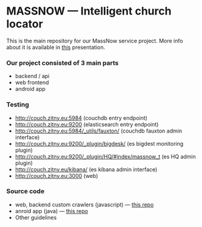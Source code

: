 # MASSNOW — Intelligent church locator #

This is the main repository for our MassNow service project. More info about it is available in [this](https://docs.google.com/presentation/d/1W-AaGQdR1WVi7egmTBegTrFzYG-O6TgsFRCY5pWt2f4/edit?usp=sharing) presentation.

### Our project consisted of 3 main parts ###

* backend / api
* web frontend
* android app

### Testing ###

* http://couch.zitny.eu:5984 (couchdb entry endpoint)
* http://couch.zitny.eu:9200 (elasticsearch entry endpoint)
* http://couch.zitny.eu:5984/_utils/fauxton/ (couchdb fauxton admin interface)
* http://couch.zitny.eu:9200/_plugin/bigdesk/ (es bigdest monitoring plugin)
* http://couch.zitny.eu:9200/_plugin/HQ/#index/massnow_t (es HQ admin plugin)
* http://couch.zitny.eu/kibana/ (es kibana admin interface)
* http://couch.zitny.eu:3000 (web)

### Source code ###

* web, backend custom crawlers (javascript) — [this repo](https://bitbucket.org/hcimassnow/massnow/src)
* anroid app (java) — [this repo](https://bitbucket.org/hcimassnow/massnow-android/src)
* Other guidelines
